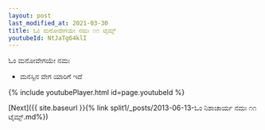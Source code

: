 ```yaml
---
layout: post
last_modified_at: 2021-03-30
title: ಓಂ ಮನೋವೇಗಯೇ ನಮಃ ೧೧ ಟೈಮ್ಸ್
youtubeId: NtJaTg64klI
---
```

 
 
 ಓಂ ಮನೋವೇಗಯೇ ನಮಃ  
 
 -  ಮನಸ್ಸಿನ ವೇಗ ಯಾರಿಗೆ ಇದೆ 
 
  
 
  
 
 
 
 
 
 


{% include youtubePlayer.html id=page.youtubeId %}
 
[Next]({{ site.baseurl }}{% link  split1/_posts/2013-06-13-ಓಂ ನಿಶಾಚಾರ್ಯ ನಮಃ ೧೧ ಟೈಮ್ಸ್.md%})
 
